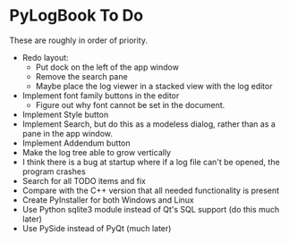 # PyLogBook To Do

These are roughly in order of priority.

- Redo layout:
  - Put dock on the left of the app window
  - Remove the search pane
  - Maybe place the log viewer in a stacked view with the log editor
- Implement font family buttons in the editor
  - Figure out why font cannot be set in the document.
- Implement Style button
- Implement Search, but do this as a modeless dialog, rather than as a pane in the app window.
- Implement Addendum button
- Make the log tree able to grow vertically
- I think there is a bug at startup where if a log file can't be opened, the program crashes
- Search for all TODO items and fix
- Compare with the C++ version that all needed functionality is present
- Create PyInstaller for both Windows and Linux
- Use Python sqlite3 module instead of Qt's SQL support (do this much later)
- Use PySide instead of PyQt (much later)
